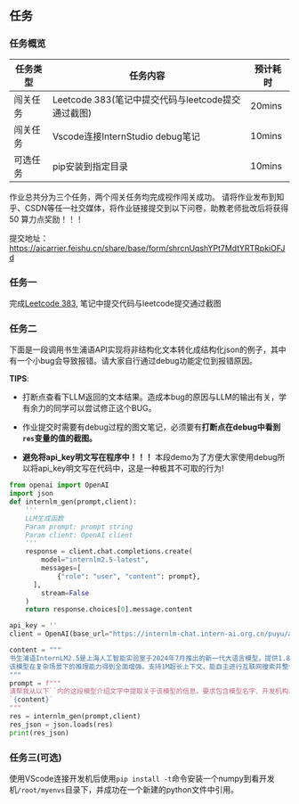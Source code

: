 ## 任务

### 任务概览
| 任务类型 | 任务内容 | 预计耗时 |
| --- |---| ---|
|闯关任务|Leetcode 383(笔记中提交代码与leetcode提交通过截图)| 20mins|
|闯关任务| Vscode连接InternStudio debug笔记 | 10mins|
|可选任务| pip安装到指定目录 | 10mins|

作业总共分为三个任务，两个闯关任务均完成视作闯关成功。
请将作业发布到知乎、CSDN等任一社交媒体，将作业链接提交到以下问卷，助教老师批改后将获得 50 算力点奖励！！！

提交地址：https://aicarrier.feishu.cn/share/base/form/shrcnUqshYPt7MdtYRTRpkiOFJd

### 任务一
完成[Leetcode 383](https://leetcode.cn/problems/ransom-note/description/), 笔记中提交代码与leetcode提交通过截图


### 任务二
下面是一段调用书生浦语API实现将非结构化文本转化成结构化json的例子，其中有一个小bug会导致报错。请大家自行通过debug功能定位到报错原因。

**TIPS**:
- 打断点查看下LLM返回的文本结果。造成本bug的原因与LLM的输出有关，学有余力的同学可以尝试修正这个BUG。

- 作业提交时需要有debug过程的图文笔记，必须要有**打断点在debug中看到`res`变量的值的截图。**

- **避免将api_key明文写在程序中！！！** 本段demo为了方便大家使用debug所以将api_key明文写在代码中，这是一种极其不可取的行为!


```python
from openai import OpenAI
import json
def internlm_gen(prompt,client):
    '''
    LLM生成函数
    Param prompt: prompt string
    Param client: OpenAI client 
    '''
    response = client.chat.completions.create(
        model="internlm2.5-latest",
        messages=[
            {"role": "user", "content": prompt},
      ],
        stream=False
    )
    return response.choices[0].message.content

api_key = ''
client = OpenAI(base_url="https://internlm-chat.intern-ai.org.cn/puyu/api/v1/",api_key=api_key)

content = """
书生浦语InternLM2.5是上海人工智能实验室于2024年7月推出的新一代大语言模型，提供1.8B、7B和20B三种参数版本，以适应不同需求。
该模型在复杂场景下的推理能力得到全面增强，支持1M超长上下文，能自主进行互联网搜索并整合信息。
"""
prompt = f"""
请帮我从以下``内的这段模型介绍文字中提取关于该模型的信息，要求包含模型名字、开发机构、提供参数版本、上下文长度四个内容，以json格式返回。
`{content}`
"""
res = internlm_gen(prompt,client)
res_json = json.loads(res)
print(res_json)
```

### 任务三(可选)
使用VScode连接开发机后使用`pip install -t`命令安装一个numpy到看开发机`/root/myenvs`目录下，并成功在一个新建的python文件中引用。

